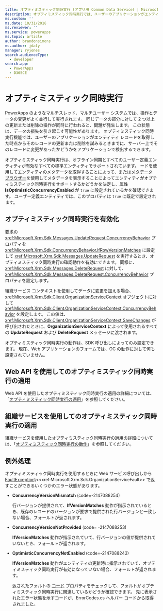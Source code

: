 ```yaml
---
title: オプティミスティック同時実行 (アプリ用 Common Data Service) | Microsoft Docs
description: オプティミスティック同時実行では、ユーザーのアプリケーションがエンティティ レコードを取得した時点からそのレコードの更新または削除を試みるときまでに、サーバー上でそのレコードに変更があったかどうかをアプリケーションで検出する機能が提供されます。
ms.custom: ''
ms.date: 10/31/2018
ms.reviewer: ''
ms.service: powerapps
ms.topic: article
author: brandonsimons
ms.author: jdaly
manager: ryjones
search.audienceType:
  - developer
search.app:
  - PowerApps
  - D365CE
---
```

# <a name="optimistic-concurrency"></a>オプティミスティック同時実行

PowerApps のようなマルチスレッド、マルチユーザー システムでは、操作とデータの変更がよく並行して実行されます。 同じデータの部分に対して 2 つ以上の更新または削除の操作が同時に行われると、問題が発生します。 この状態は、データの損失を引き起こす可能性があります。 オプティミスティック同時実行機能では、ユーザーのアプリケーションがエンティティ レコードを取得した時点からそのレコードの更新または削除を試みるときまでに、サーバー上でそのレコードに変更があったかどうかをアプリケーションで検出するできます。  
  
 オプティミスティック同時実行は、オフライン同期とすべてのユーザー定義エンティティが有効なすべての標準エンティティでサポートされています。 ードを使用してエンティティのメタデータを取得することによって、または[メタデータ ブラウザー](browse-your-metadata.md)を使用してメタデータを表示することによってエンティティがオプティミスティック同時実行をサポートするかどうかを決定し、属性 **IsOptimisticConcurrencyEnabled** が  `true` に設定されているかを確認できます。 ユーザー定義エンティティでは、このプロパティは `true` に既定で設定されます。  
  
<a name="bkmk_enable"></a>   
## <a name="enable-optimistic-concurrency"></a>オプティミスティック同時実行を有効化  
 要求の <xref:Microsoft.Xrm.Sdk.Messages.UpdateRequest.ConcurrencyBehavior> プロパティを <xref:Microsoft.Xrm.Sdk.ConcurrencyBehavior.IfRowVersionMatches> に設定して  <xref:Microsoft.Xrm.Sdk.Messages.UpdateRequest> を実行するとき、オプティミスティック同時実行の確認動作を有効にできます。 同様に、<xref:Microsoft.Xrm.Sdk.Messages.DeleteRequest> に対して、<xref:Microsoft.Xrm.Sdk.Messages.DeleteRequest.ConcurrencyBehavior> プロパティを設定します。  
  
 組織サービス コンテキストを使用してデータに変更を加える場合、<xref:Microsoft.Xrm.Sdk.Client.OrganizationServiceContext> オブジェクトに対して <xref:Microsoft.Xrm.Sdk.Client.OrganizationServiceContext.ConcurrencyBehavior> を設定します。 この値は、<xref:Microsoft.Xrm.Sdk.Client.OrganizationServiceContext.SaveChanges> が呼び出されたときに、**OrganizationServiceContext** によって使用されるすべての **UpdateRequest** および **DeleteRequest** メッセージに渡されます。  
  
 オプティミスティック同時実行の動作は、SDK 呼び出しによってのみ設定できます。 現在、Web アプリケーションのフォームでは、OC の動作に対して何も設定されていません。  
  
## <a name="apply-optimistic-concurrency-using-web-api"></a>Web API を使用してのオプティミスティック同時実行の適用

Web API を使用したオプティミスティック同時実行の適用の詳細については、「[オプティミスティック同時実行の適用](webapi/perform-conditional-operations-using-web-api.md##apply-optimistic-concurrency)」を参照してください。


## <a name="apply-optimistic-concurrency-using-organization-service"></a>組織サービスを使用してのオプティミスティック同時実行の適用

組織サービスを使用したオプティミスティック同時実行の適用の詳細については、「[オプティミスティック同時実行の動作](org-service/entity-operations-update-delete.md##optimistic-concurrency-behavior)」を参照してください。
  
<a name="bkmk_handle"></a>   
## <a name="handle-exceptions"></a>例外処理  
 オプティミスティック同時実行を使用するときに Web サービス呼び出しから [FaultException](https://msdn.microsoft.com/library/ms576199\(v=vs.110\).aspx)\<<xref:Microsoft.Xrm.Sdk.OrganizationServiceFault>> で返すことができるいくつかのエラー状態があります。  
  
- **ConcurrencyVersionMismatch** (code=-2147088254)  
  
     行バージョンが提供されて、**IfVersionMatches** 動作が指示されているとき、既存のレコードのバージョンが要求で提供された行バージョンと一致しない場合、フォールトが返されます。  
  
- **ConcurrencyVersionNotProvided** (code= -2147088253)  
  
     **IfVersionMatches** 動作が指示されていて、行バージョンの値が提供されていないとき、フォールトが返されます。  
  
- **OptimisticConcurrencyNotEnabled** (code=-2147088243)  
  
     **IfVersionMatches** 動作がエンティティの更新時に指示されていて、オプティミスティック同時実行が有効になっていない場合、フォールトが返されます。  
  
  返されたフォルトの [コード](https://msdn.microsoft.com/library/system.servicemodel.faultexception.code\(v=vs.110\).aspx) プロパティをチェックして、フォルトがオプティミスティック同時実行に関連しているかどうか確認できます。 先に表示されたエラー状態を示すコードが、ErrorCodes.cs ヘルパー コードから取得されました。  
  
